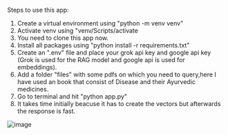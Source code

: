 Steps to use this app:

1) Create a virtual environment using "python -m venv venv"
2) Activate venv using "venv/Scripts/activate
3) You need to clone this app now.
4) Install all packages using "python install -r requirements.txt"
5) Create an ".env" file and place your grok api key and google api key (Grok is used for the RAG model and google api is used for embeddings).
6) Add a folder "files" with some pdfs on which you need to query,here I have used an book that consist of Disease and their Ayurvedic medicines.
7) Go to terminal and hit "python app.py"
8) It takes time initially beacuse it has to create the vectors but afterwards the response is fast.

![image](https://github.com/user-attachments/assets/271448f6-a8a3-4b41-a82d-cc1a56ab26a3)
